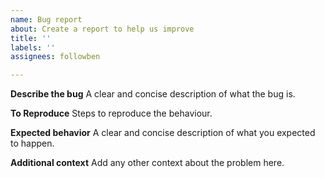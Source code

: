 ```yaml
---
name: Bug report
about: Create a report to help us improve
title: ''
labels: ''
assignees: followben

---
```


**Describe the bug**
A clear and concise description of what the bug is.

**To Reproduce**
Steps to reproduce the behaviour.

**Expected behavior**
A clear and concise description of what you expected to happen.

**Additional context**
Add any other context about the problem here.
